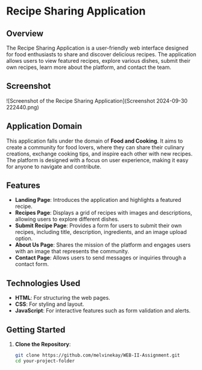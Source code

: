 # Recipe Sharing Application

## Overview
The Recipe Sharing Application is a user-friendly web interface designed for food enthusiasts to share and discover delicious recipes. The application allows users to view featured recipes, explore various dishes, submit their own recipes, learn more about the platform, and contact the team. 

## Screenshot
![Screenshot of the Recipe Sharing Application](Screenshot 2024-09-30 222440.png)

## Application Domain
This application falls under the domain of **Food and Cooking**. It aims to create a community for food lovers, where they can share their culinary creations, exchange cooking tips, and inspire each other with new recipes. The platform is designed with a focus on user experience, making it easy for anyone to navigate and contribute.

## Features
- **Landing Page**: Introduces the application and highlights a featured recipe.
- **Recipes Page**: Displays a grid of recipes with images and descriptions, allowing users to explore different dishes.
- **Submit Recipe Page**: Provides a form for users to submit their own recipes, including title, description, ingredients, and an image upload option.
- **About Us Page**: Shares the mission of the platform and engages users with an image that represents the community.
- **Contact Page**: Allows users to send messages or inquiries through a contact form.

## Technologies Used
- **HTML**: For structuring the web pages.
- **CSS**: For styling and layout.
- **JavaScript**: For interactive features such as form validation and alerts.

## Getting Started
1. **Clone the Repository**:
   ```bash
   git clone https://github.com/melvinekay/WEB-II-Assignment.git
   cd your-project-folder
